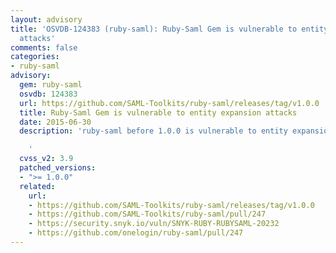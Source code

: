 ```yaml
---
layout: advisory
title: 'OSVDB-124383 (ruby-saml): Ruby-Saml Gem is vulnerable to entity expansion
  attacks'
comments: false
categories:
- ruby-saml
advisory:
  gem: ruby-saml
  osvdb: 124383
  url: https://github.com/SAML-Toolkits/ruby-saml/releases/tag/v1.0.0
  title: Ruby-Saml Gem is vulnerable to entity expansion attacks
  date: 2015-06-30
  description: 'ruby-saml before 1.0.0 is vulnerable to entity expansion attacks.

    '
  cvss_v2: 3.9
  patched_versions:
  - ">= 1.0.0"
  related:
    url:
    - https://github.com/SAML-Toolkits/ruby-saml/releases/tag/v1.0.0
    - https://github.com/SAML-Toolkits/ruby-saml/pull/247
    - https://security.snyk.io/vuln/SNYK-RUBY-RUBYSAML-20232
    - https://github.com/onelogin/ruby-saml/pull/247
---
```

